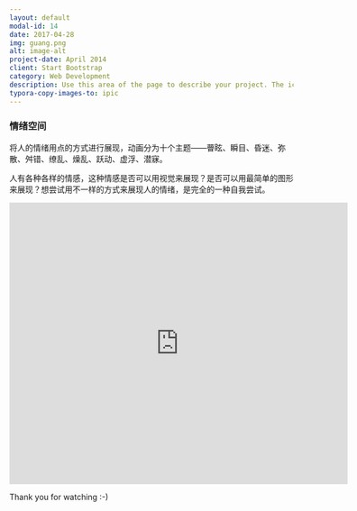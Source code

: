 ```yaml
---
layout: default
modal-id: 14
date: 2017-04-28
img: guang.png
alt: image-alt
project-date: April 2014
client: Start Bootstrap
category: Web Development
description: Use this area of the page to describe your project. The icon above is part of a free icon set by <a href="https://sellfy.com/p/8Q9P/jV3VZ/">Flat Icons</a>. On their website, you can download their free set with 16 icons, or you can purchase the entire set with 146 icons for only $12!
typora-copy-images-to: ipic
---
```


### 情绪空间



将人的情绪用点的方式进行展现，动画分为十个主题——瞢眩、瞬目、昏迷、弥散、舛错、缭乱、燥乱、跃动、虚浮、潜寐。

人有各种各样的情感，这种情感是否可以用视觉来展现？是否可以用最简单的图形来展现？想尝试用不一样的方式来展现人的情绪，是完全的一种自我尝试。



<iframe width="600" height="500" src="https://player.youku.com/embed/XMjc0MDYwMDI4NA==" frameborder="0"> </iframe>





Thank you for watching  :-)

